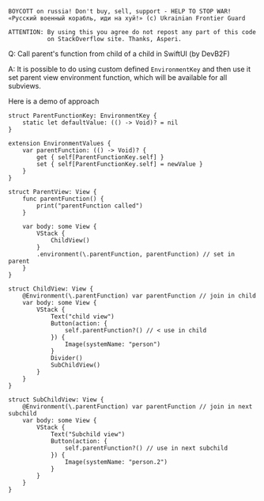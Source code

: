 ```
BOYCOTT on russia! Don't buy, sell, support - HELP TO STOP WAR!
«Русский военный корабль, иди на хуй!» (c) Ukrainian Frontier Guard

ATTENTION: By using this you agree do not repost any part of this code
           on StackOverflow site. Thanks, Asperi.
```

Q: Call parent's function from child of a child in SwiftUI (by DevB2F)

A: It is possible to do using custom defined `EnvironmentKey` and then use it set parent view environment function, which will be available for all subviews.

Here is a demo of approach

    struct ParentFunctionKey: EnvironmentKey {
        static let defaultValue: (() -> Void)? = nil
    }
    
    extension EnvironmentValues {
        var parentFunction: (() -> Void)? {
            get { self[ParentFunctionKey.self] }
            set { self[ParentFunctionKey.self] = newValue }
        }
    }
    
    struct ParentView: View {
        func parentFunction() {
            print("parentFunction called")
        }
    
        var body: some View {
            VStack {
                ChildView()
            }
            .environment(\.parentFunction, parentFunction) // set in parent
        }
    }
    
    struct ChildView: View {
        @Environment(\.parentFunction) var parentFunction // join in child
        var body: some View {
            VStack {
                Text("child view")
                Button(action: {
                    self.parentFunction?() // < use in child
                }) {
                    Image(systemName: "person")
                }
                Divider()
                SubChildView()
            }
        }
    }
    
    struct SubChildView: View {
        @Environment(\.parentFunction) var parentFunction // join in next subchild
        var body: some View {
            VStack {
                Text("Subchild view")
                Button(action: {
                    self.parentFunction?() // use in next subchild
                }) {
                    Image(systemName: "person.2")
                }
            }
        }
    }

